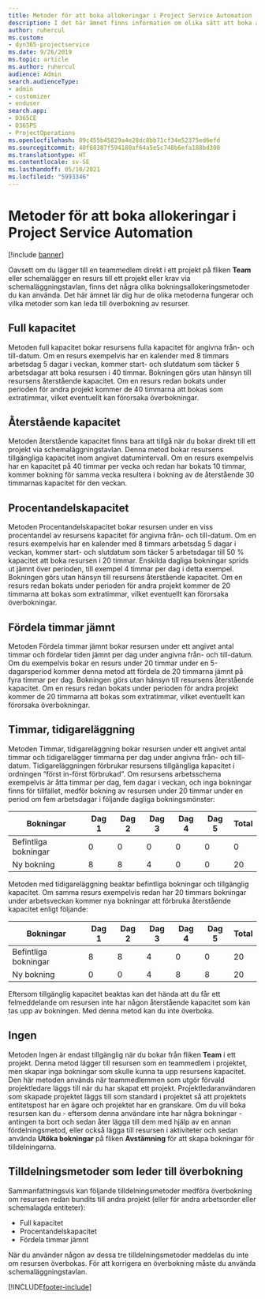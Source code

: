 ```yaml
---
title: Metoder för att boka allokeringar i Project Service Automation
description: I det här ämnet finns information om olika sätt att boka allokeringar.
author: ruhercul
ms.custom:
- dyn365-projectservice
ms.date: 9/26/2019
ms.topic: article
ms.author: ruhercul
audience: Admin
search.audienceType:
- admin
- customizer
- enduser
search.app:
- D365CE
- D365PS
- ProjectOperations
ms.openlocfilehash: 89c455b45829a4e28dc8bb71cf34e52375ed6efd
ms.sourcegitcommit: 40f68387f594180af64a5e5c748b6efa188bd300
ms.translationtype: HT
ms.contentlocale: sv-SE
ms.lasthandoff: 05/10/2021
ms.locfileid: "5993346"
---
```

# <a name="booking-allocation-methods-in-project-service-automation"></a>Metoder för att boka allokeringar i Project Service Automation

[!include [banner](../includes/psa-now-project-operations.md)]

Oavsett om du lägger till en teammedlem direkt i ett projekt på fliken **Team** eller schemalägger en resurs till ett projekt eller krav via schemaläggningstavlan, finns det några olika bokningsallokeringsmetoder du kan använda. Det här ämnet lär dig hur de olika metoderna fungerar och vilka metoder som kan leda till överbokning av resurser.

## <a name="full-capacity"></a>Full kapacitet 
Metoden full kapacitet bokar resursens fulla kapacitet för angivna från- och till-datum. Om en resurs exempelvis har en kalender med 8 timmars arbetsdag 5 dagar i veckan, kommer start- och slutdatum som täcker 5 arbetsdagar att boka resursen i 40 timmar. Bokningen görs utan hänsyn till resursens återstående kapacitet. Om en resurs redan bokats under perioden för andra projekt kommer de 40 timmarna att bokas som extratimmar, vilket eventuellt kan förorsaka överbokningar.

## <a name="remaining-capacity"></a>Återstående kapacitet
Metoden återstående kapacitet finns bara att tillgå när du bokar direkt till ett projekt via schemaläggningstavlan. Denna metod bokar resursens tillgängliga kapacitet inom angivet datumintervall. Om en resurs exempelvis har en kapacitet på 40 timmar per vecka och redan har bokats 10 timmar, kommer bokning för samma vecka resultera i bokning av de återstående 30 timmarnas kapacitet för den veckan.

## <a name="percentage-capacity"></a>Procentandelskapacitet
Metoden Procentandelskapacitet bokar resursen under en viss procentandel av resursens kapacitet för angivna från- och till-datum. Om en resurs exempelvis har en kalender med 8 timmars arbetsdag 5 dagar i veckan, kommer start- och slutdatum som täcker 5 arbetsdagar till 50 % kapacitet att boka resursen i 20 timmar. Enskilda dagliga bokningar sprids ut jämnt över perioden, till exempel 4 timmar per dag i detta exempel. Bokningen görs utan hänsyn till resursens återstående kapacitet. Om en resurs redan bokats under perioden för andra projekt kommer de 20 timmarna att bokas som extratimmar, vilket eventuellt kan förorsaka överbokningar.

## <a name="evenly-distribute-hours"></a>Fördela timmar jämnt
Metoden Fördela timmar jämnt bokar resursen under ett angivet antal timmar och fördelar tiden jämnt per dag under angivna från- och till-datum. Om du exempelvis bokar en resurs under 20 timmar under en 5-dagarsperiod kommer denna metod att fördela de 20 timmarna jämnt på fyra timmar per dag. Bokningen görs utan hänsyn till resursens återstående kapacitet. Om en resurs redan bokats under perioden för andra projekt kommer de 20 timmarna att bokas som extratimmar, vilket eventuellt kan förorsaka överbokningar.

## <a name="front-load-hours"></a>Timmar, tidigareläggning
Metoden Timmar, tidigareläggning bokar resursen under ett angivet antal timmar och tidigarelägger timmarna per dag under angivna från- och till-datum. Tidigareläggningen förbrukar resursens tillgängliga kapacitet i ordningen ”först in-först förbrukad”. Om resursens arbetsschema exempelvis är åtta timmar per dag, fem dagar i veckan, och inga bokningar finns för tillfället, medför bokning av resursen under 20 timmar under en period om fem arbetsdagar i följande dagliga bokningsmönster: 

|         Bokningar          |    Dag 1    |    Dag 2    |    Dag 3    |    Dag 4    |    Dag 5    |    Total    |
|---------------------------|-------------|-------------|-------------|-------------|-------------|-------------|
|    Befintliga bokningar    |    0        |    0        |    0        |    0        |    0        |    0        |
|    Ny bokning          |    8        |    8        |    4        |    0        |    0        |    20       |

Metoden med tidigareläggning beaktar befintliga bokningar och tillgänglig kapacitet. Om samma resurs exempelvis redan har 20 timmars bokningar under arbetsveckan kommer nya bokningar att förbruka återstående kapacitet enligt följande:

|   Bokningar          | Dag 1 | Dag 2 | Dag 3 | Dag 4 | Dag 5 | Total |
|---------------------|-------|-------|-------|-------|-------|-------|
| Befintliga bokningar | 8     | 8     | 4     | 0     | 0     | 20    |
| Ny bokning       | 0     | 0     | 4     | 8     | 8     | 20    |

Eftersom tillgänglig kapacitet beaktas kan det hända att du får ett felmeddelande om resursen inte har någon återstående kapacitet som kan tas upp av bokningen. Med denna metod kan du inte överboka.

## <a name="none"></a>Ingen
Metoden Ingen är endast tillgänglig när du bokar från fliken **Team** i ett projekt. Denna metod lägger till resursen som en teammedlem i projektet, men skapar inga bokningar som skulle kunna ta upp resursens kapacitet. Den här metoden används när teammedlemmen som utgör förvald projektledare läggs till när du har skapat ett projekt. Projektledaranvändaren som skapade projektet läggs till som standard i projektet så att projektets entitetspost har en ägare och projektet har en granskare. Om du vill boka resursen kan du - eftersom denna användare inte har några bokningar - antingen ta bort och sedan åter lägga till dem med hjälp av en annan fördelningsmetod, eller också lägga till resursen i aktiviteter och sedan använda **Utöka bokningar** på fliken **Avstämning** för att skapa bokningar för tilldelningarna.

## <a name="allocation-methods-that-lead-to-overbooking"></a>Tilldelningsmetoder som leder till överbokning
Sammanfattningsvis kan följande tilldelningsmetoder medföra överbokning om resursen redan bundits till andra projekt (eller för andra arbetsorder eller schemalagda entiteter):

- Full kapacitet
- Procentandelskapacitet
- Fördela timmar jämnt

När du använder någon av dessa tre tilldelningsmetoder meddelas du inte om resursen överbokas. För att korrigera en överbokning måste du använda schemaläggningstavlan.


[!INCLUDE[footer-include](../includes/footer-banner.md)]